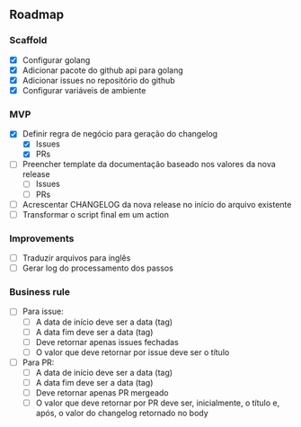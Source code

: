 ## Roadmap

### Scaffold

- [x] Configurar golang
- [x] Adicionar pacote do github api para golang
- [x] Adicionar issues no repositório do github
- [x] Configurar variáveis de ambiente

### MVP

- [x] Definir regra de negócio para geração do changelog
    - [x] Issues
    - [x] PRs
- [ ] Preencher template da documentação baseado nos valores da nova release
    - [ ] Issues
    - [ ] PRs
- [ ] Acrescentar CHANGELOG da nova release no início do arquivo existente
- [ ] Transformar o script final em um action

### Improvements

- [ ] Traduzir arquivos para inglês
- [ ] Gerar log do processamento dos passos

### Business rule

- [ ] Para issue:
    - [ ] A data de início deve ser a data (tag)
    - [ ] A data fim deve ser a data (tag)
    - [ ] Deve retornar apenas issues fechadas
    - [ ] O valor que deve retornar por issue deve ser o título

- [ ] Para PR:
    - [ ] A data de início deve ser a data (tag)
    - [ ] A data fim deve ser a data (tag)
    - [ ] Deve retornar apenas PR mergeado
    - [ ] O valor que deve retornar por PR deve ser, inicialmente, o título e, após, o valor do changelog retornado no body
